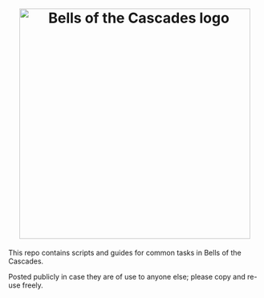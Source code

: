 <h1 align="center">
  <a href="https://www.bellsofthecascades.org">
    <img src="https://avatars.githubusercontent.com/u/12404027" alt="Bells of the Cascades logo" width="460" height="460">
  </a>
</h1>

This repo contains scripts and guides for common tasks in Bells of the Cascades.

Posted publicly in case they are of use to anyone else; please copy and re-use freely.
